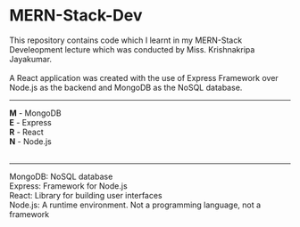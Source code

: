 # MERN-Stack-Dev

This repository contains code which I learnt in my MERN-Stack Develeopment lecture which was conducted by Miss. Krishnakripa Jayakumar.<br/><br/>
A React application was created with the use of Express Framework over Node.js as the backend and MongoDB as the NoSQL database.

---

**M** - MongoDB<br/>
**E** - Express<br/>
**R** - React<br/>
**N** - Node.js<br/><br/>

---

MongoDB: NoSQL database<br/>
Express: Framework for Node.js<br/>
React: Library for building user interfaces<br/>
Node.js: A runtime environment. Not a programming language, not a framework
